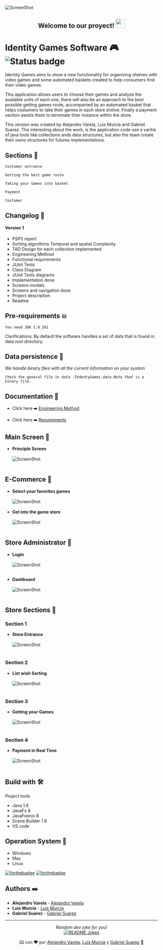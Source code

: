 ![ScreenShot](https://github.com/alejandro945/game-store/blob/master/src/ui/assets/images/screens/logo.png)<br>

<div align="center">
<h2> Welcome to our proyect! <img src="https://github.com/ABSphreak/ABSphreak/blob/master/gifs/Hi.gif" width="30px"></h2>
</div>

# Identity Games Software 🎮 ![Status badge](https://img.shields.io/badge/status-in%20progress-yellow)

Identity Games aims to show a new functionality for organizing shelves with video games and some automated baskets created to help consumers find their video games.

This application allows users to choose their games and analyze the available units of each one, there will also be an approach to the best possible getting games route, accompanied by an automated basket that helps costumers to take their games in each store shelve. Finally a payment section awaits them to terminate thier instance within the store.

This version was created by Alejandro Varela, Luis Murcia and Gabriel Suarez. The interesting about the work, is the application code use a varitie of java tools like collections ands data structures, but also the team create their owns structures for futures implementations.

## Sections 🧩
```
Costumer entrance
```
```
Getting the best game route
```
```
Taking your Games into basket
```
```
Payment 
```
```
Costumer
```

## Changelog 🎯

#### Version 1
* PSP0 report
* Sorting algorithms Temporal and spatial Complexity
* TAD Design for each collection implemented
* Engineering Methiod
* Functional requirements
* JUnit Tests
* Class Diagram
* JUnit Tests diagrams
* Implementation done
* Screens modals
* Screens and navigation done
* Project description
* Readme

## Pre-requirements 💥
```
You need JDK 1.8_261
```

Clarifications: By default the software handles a set of data that is found in data root directory.

## Data persistence 🔩

_We handle binary files with all the current information on your system_

```
Check the general file in data -IndentyGames.data.Note that is a binary file.
```

## Documentation 📃

* Click here ➡️ [Engineering Method](https://github.com/alejandro945/game-store/blob/master/docs/ENGINEERING%20METHOD.pdf)

* Click here ➡️ [Requirements](https://github.com/alejandro945/game-store/blob/master/docs/FUNCTIONAL%20REQUIREMENTS%20.pdf)

## Main Screen 🚀
* <b>Principle Screen</b> <br><br>
![ScreenShot](https://github.com/alejandro945/game-store/blob/master/src/ui/assets/images/screens/init.png)<br><br>

## E-Commerce 🎲

* <b>Select your favorites games</b> <br><br>
![ScreenShot](https://github.com/alejandro945/game-store/blob/master/src/ui/assets/images/screens/e-commerce.png)<br><br>
* <b>Get into the game store</b> <br><br>
![ScreenShot](https://github.com/alejandro945/game-store/blob/master/src/ui/assets/images/screens/costumer.png)<br><br>

## Store Administrator 👤

* <b>Login</b> <br><br>
![ScreenShot](https://github.com/alejandro945/game-store/blob/master/src/ui/assets/images/screens/login.png)<br><br>

* <b>Dashboard</b> <br><br>
![ScreenShot](https://github.com/alejandro945/game-store/blob/master/src/ui/assets/images/screens/dashboard.png)<br><br>

## Store Sections 🛒

### Section 1

* <b>Store Entrance</b> <br><br>
![ScreenShot](https://github.com/alejandro945/game-store/blob/master/src/ui/assets/images/screens/section1.png)<br><br>

### Section 2 

* <b>List wish Sorting</b> <br><br>
![ScreenShot](https://github.com/alejandro945/game-store/blob/master/src/ui/assets/images/screens/section2.png)<br><br>

### Section 3
* <b>Getting your Games </b> <br><br>
![ScreenShot](https://github.com/alejandro945/game-store/blob/master/src/ui/assets/images/screens/section3.png)<br><br>

### Section 4

* <b>Payment in Real Time</b> <br><br>
![ScreenShot](https://github.com/alejandro945/game-store/blob/master/src/ui/assets/images/screens/section4.png)<br><br>



## Build with 🛠️

_Project tools_

* Java 1.8
* JavaFx 8
* JavaFoenix 8
* Scene Builder 1.8
* VS code

## Operation System 📢

* Windows
* Mac
* Linux

[![forthebadge](https://forthebadge.com/images/badges/made-with-java.svg)](https://forthebadge.com) [![forthebadge](https://forthebadge.com/images/badges/built-with-love.svg)](https://forthebadge.com)
## Authors ✒️

* **Alejandro Varela**  - [Alejandro Varela](https://github.com/alejandro945)
* **Luis Murcia**  - [Luis Murcia](https://github.com/luis486)
* **Gabriel Suarez** - [Gabriel Suarez](https://github.com/GabrielSB19)
---
<div align="center">
<i>Random dev joke for you!</i><br>
<a href="https://readme-jokes.vercel.app"><img align="center" src="https://readme-jokes.vercel.app/api" alt="README Jokes"></a>


⌨️ con ❤️ por [Alejandro Varela](https://github.com/alejandro945), [Luis Murcia](https://github.com/luis486) y [Gabriel Suarez](https://github.com/GabrielSB19) 🚀